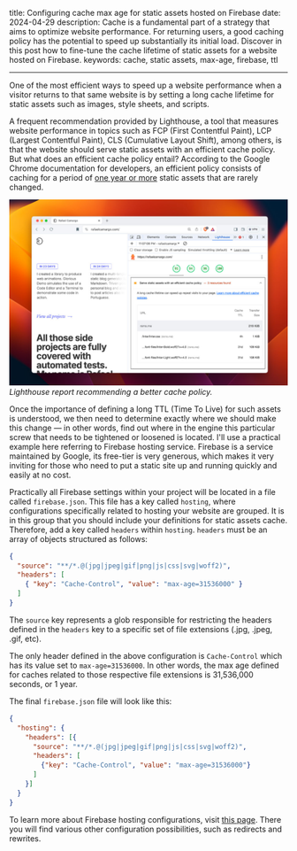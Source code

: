 title: Configuring cache max age for static assets hosted on Firebase
date: 2024-04-29
description: Cache is a fundamental part of a strategy that aims to optimize website performance. For returning users, a good caching policy has the potential to speed up substantially its initial load. Discover in this post how to fine-tune the cache lifetime of static assets for a website hosted on Firebase.
keywords: cache, static assets, max-age, firebase, ttl

---

One of the most efficient ways to speed up a website performance when a visitor returns to that same website is by setting a long cache lifetime for static assets such as images, style sheets, and scripts.

A frequent recommendation provided by Lighthouse, a tool that measures website performance in topics such as FCP (First Contentful Paint), LCP (Largest Contentful Paint), CLS (Cumulative Layout Shift), among others, is that the website should serve static assets with an efficient cache policy. But what does an efficient cache policy entail? According to the Google Chrome documentation for developers, an efficient policy consists of caching for a period of [one year or more](https://developer.chrome.com/docs/lighthouse/performance/uses-long-cache-ttl#how_to_cache_static_resources_using_http_caching) static assets that are rarely changed.

![Image of the Lighthouse performance report recommending a better cache policy for static assets that rarely change](../../images/lighthouse-cache-max-age.jpg)  
_Lighthouse report recommending a better cache policy._

Once the importance of defining a long TTL (Time To Live) for such assets is understood, we then need to determine exactly where we should make this change — in other words, find out where in the engine this particular screw that needs to be tightened or loosened is located. I'll use a practical example here referring to Firebase hosting service. Firebase is a service maintained by Google, its free-tier is very generous, which makes it very inviting for those who need to put a static site up and running quickly and easily at no cost.

Practically all Firebase settings within your project will be located in a file called `firebase.json`. This file has a key called `hosting`, where configurations specifically related to hosting your website are grouped. It is in this group that you should include your definitions for static assets cache. Therefore, add a key called `headers` within `hosting`. `headers` must be an array of objects structured as follows:

```json
{
  "source": "**/*.@(jpg|jpeg|gif|png|js|css|svg|woff2)",
  "headers": [
    { "key": "Cache-Control", "value": "max-age=31536000" }
  ]
}
```

The `source` key represents a glob responsible for restricting the headers defined in the `headers` key to a specific set of file extensions (.jpg, .jpeg, .gif, etc).

The only header defined in the above configuration is `Cache-Control` which has its value set to `max-age=31536000`. In other words, the max age defined for caches related to those respective file extensions is 31,536,000 seconds, or 1 year.

The final `firebase.json` file will look like this:
```json
{
  "hosting": {
    "headers": [{
      "source": "**/*.@(jpg|jpeg|gif|png|js|css|svg|woff2)",
      "headers": [
        {"key": "Cache-Control", "value": "max-age=31536000"}
      ]
    }]
  }
}
```

To learn more about Firebase hosting configurations, visit [this page](https://firebase.google.com/docs/hosting/full-config#firebase-json_example). There you will find various other configuration possibilities, such as redirects and rewrites.
